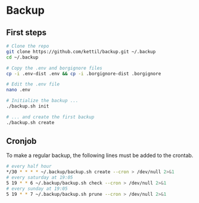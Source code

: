 # Backup

## First steps

```bash
# Clone the repo
git clone https://github.com/kettil/backup.git ~/.backup
cd ~/.backup

# Copy the .env and borgignore files
cp -i .env-dist .env && cp -i .borgignore-dist .borgignore

# Edit the .env file
nano .env

# Initialize the backup ...
./backup.sh init

# ... and create the first backup
./backup.sh create
```

## Cronjob

To make a regular backup, the following lines must be added to the crontab.

```bash
# every half hour
*/30 * * * * ~/.backup/backup.sh create --cron > /dev/null 2>&1
# every saturday at 19:05
5 19 * * 6 ~/.backup/backup.sh check --cron > /dev/null 2>&1
# every sunday at 19:05
5 19 * * 7 ~/.backup/backup.sh prune --cron > /dev/null 2>&1
```
